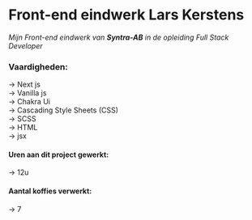 # Front-end eindwerk Lars Kerstens

_Mijn Front-end eindwerk van **Syntra-AB** in de opleiding Full Stack Developer_

### Vaardigheden:

-> Next js <br>
-> Vanilla js <br>
-> Chakra Ui <br>
-> Cascading Style Sheets (CSS) <br>
-> SCSS <br>
-> HTML <br>
-> jsx <br>

#### Uren aan dit project gewerkt:

-> 12u

#### Aantal koffies verwerkt:

-> 7

